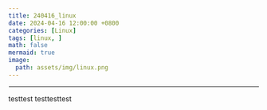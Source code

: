 ```yaml
---
title: 240416_linux
date: 2024-04-16 12:00:00 +0800
categories: [Linux]
tags: [linux, ]
math: false
mermaid: true
image:
  path: assets/img/linux.png
---
```


<hr style="border:1px solid white">

testtest
testtesttest